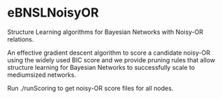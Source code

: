 # eBNSLNoisyOR
Structure Learning algorithms for Bayesian Networks with Noisy-OR relations.

An effective gradient descent algorithm to score a candidate noisy-OR using the widely used BIC score and we provide pruning rules that allow structure learning for Bayesian Networks to successfully scale to mediumsized networks.

Run ./runScoring to get noisy-OR score files for all nodes.

